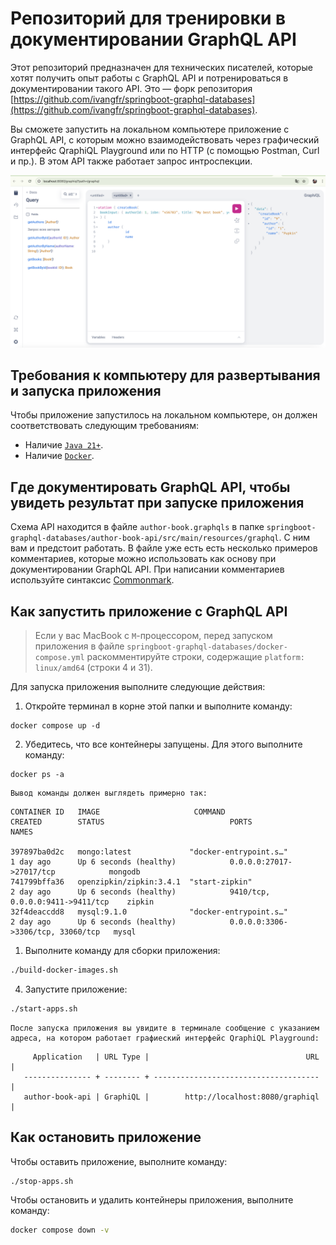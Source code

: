 # Репозиторий для тренировки в документировании GraphQL API

Этот репозиторий предназначен для технических писателей, которые хотят получить опыт работы с GraphQL API и потренироваться в документировании такого API. Это — форк репозитория [https://github.com/ivangfr/springboot-graphql-databases](https://github.com/ivangfr/springboot-graphql-databases).

Вы сможете запустить на локальном компьютере приложение с GraphQL API, с которым можно взаимодействовать через графический интерфейс QraphiQL Playground или по HTTP (с помощью Postman, Curl и пр.).
В этом API также работает запрос интроспекции.

![QraphiQL Playground](api_image.png)

## Требования к компьютеру для развертывания и запуска приложения

Чтобы приложение запустилось на локальном компьютере, он должен соответствовать следующим требованиям:

- Наличие [`Java 21+`](https://www.oracle.com/java/technologies/downloads/#java21).
- Наличие [`Docker`](https://www.docker.com).

## Где документировать GraphQL API, чтобы увидеть результат при запуске приложения

Схема API находится в файле `author-book.graphqls` в папке `springboot-graphql-databases/author-book-api/src/main/resources/graphql`.
С ним вам и предстоит работать.
В файле уже есть есть несколько примеров комментариев, которые можно использовать как основу при документировании GraphQL API.
При написании комментариев используйте синтаксис [Commonmark](https://commonmark.org/help/).

## Как запустить приложение с GraphQL API

> Если у вас MacBook с `M`-процессором, перед запуском приложения в файле `springboot-graphql-databases/docker-compose.yml` раскомментируйте строки, содержащие `platform: linux/amd64` (строки 4 и 31).

Для запуска приложения выполните следующие действия:

1. Откройте терминал в корне этой папки и выполните команду:

  ```shell
  docker compose up -d
  ```

2. Убедитесь, что все контейнеры запущены. Для этого выполните команду:
  
  ```shell
  docker ps -a
  ```
  
    Вывод команды должен выглядеть примерно так:
  
  ```text
  CONTAINER ID   IMAGE                     COMMAND                      CREATED        STATUS                            PORTS                               NAMES

  397897ba0d2c   mongo:latest             "docker-entrypoint.s…"        1 day ago      Up 6 seconds (healthy)            0.0.0.0:27017->27017/tcp            mongodb
  741799bffa36   openzipkin/zipkin:3.4.1  "start-zipkin"                2 day ago      Up 6 seconds (healthy)            9410/tcp, 0.0.0.0:9411->9411/tcp    zipkin
  32f4deaccdd8   mysql:9.1.0              "docker-entrypoint.s…"        2 day ago      Up 6 seconds (healthy)            0.0.0.0:3306->3306/tcp, 33060/tcp   mysql
  ```

1. Выполните команду для сборки приложения:

  ```bash
  ./build-docker-images.sh
  ```

4. Запустите приложение:

  ```bash
  ./start-apps.sh
  ```

    После запуска приложения вы увидите в терминале сообщение с указанием адреса, на котором работает графиеский интерфейс QraphiQL Playground:

  ```text  
       Application   | URL Type |                                   URL |
     --------------- + -------- + ------------------------------------- |
   author-book-api | GraphiQL |        http://localhost:8080/graphiql |
  ```
  
## Как остановить приложение

Чтобы оставить приложение, выполните команду:

  ```bash
  ./stop-apps.sh
  ```

Чтобы остановить и удалить контейнеры приложения, выполните команду:
  
  ```bash
  docker compose down -v
  ```
